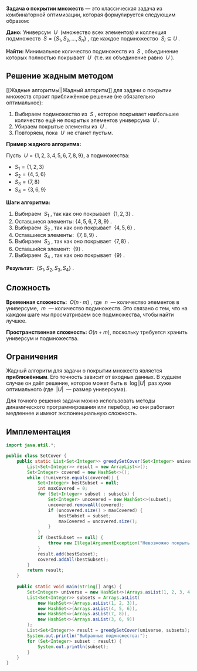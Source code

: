 
**Задача о покрытии множеств** — это классическая задача из комбинаторной оптимизации, которая формулируется следующим образом:

**Дано:** Универсум  $U$  (множество всех элементов) и коллекция подмножеств  $S = \{S_1, S_2, …, S_n\}$ , где каждое подмножество  $S_i \subseteq U$ .

**Найти:** Минимальное количество подмножеств из  $S$ , объединение которых полностью покрывает  $U$  (т.е. их объединение равно  $U$ ).


## Решение жадным методом

[[Жадные алгоритмы||Жадный алгоритм]] для задачи о покрытии множеств строит приближённое решение (не обязательно оптимальное):

1. Выбираем подмножество из  $S$ , которое покрывает наибольшее количество ещё не покрытых элементов универсума  $U$ .
2. Убираем покрытые элементы из  $U$ .
3. Повторяем, пока  $U$  не станет пустым.


**Пример жадного алгоритма:**

Пусть  $U = \{1, 2, 3, 4, 5, 6, 7, 8, 9\}$, а подмножества:
- $S_1 = \{1, 2, 3\}$
- $S_2 = \{4, 5, 6\}$ 
- $S_3 = \{7, 8\}$ 
- $S_4 = \{3, 6, 9\}$ 


**Шаги алгоритма:**

1. Выбираем  $S_1$ , так как оно покрывает  $\{1, 2, 3\}$ .
2. Оставшиеся элементы: $\{4, 5, 6, 7, 8, 9\}$ .
3. Выбираем  $S_2$ , так как оно покрывает  $\{4, 5, 6\}$ .
4. Оставшиеся элементы:  $\{7, 8, 9\}$ .
5. Выбираем  $S_3$ , так как оно покрывает  $\{7, 8\}$ .
6. Оставшийся элемент:  \{9\} .
7. Выбираем  $S_4$ , так как оно покрывает  $\{9\}$ .

**Результат:**  $\{S_1, S_2, S_3, S_4\}$ .


## Сложность

**Временная сложность:**
 $O(n \cdot m)$ , где  $n$  — количество элементов в универсуме,  $m$  — количество подмножеств.
Это связано с тем, что на каждом шаге мы просматриваем все подмножества, чтобы найти лучшее.

**Пространственная сложность:**
$O(n + m)$, поскольку требуется хранить универсум и подмножества.


## Ограничения

Жадный алгоритм для задачи о покрытии множеств является **приближённым**. Его точность зависит от входных данных. В худшем случае он даёт решение, которое может быть в  $\log |U|$  раз хуже оптимального (где  $|U|$  — размер универсума).

Для точного решения задачи можно использовать методы динамического программирования или перебор, но они работают медленнее и имеют экспоненциальную сложность.


## Имплементация

``` java
import java.util.*;

public class SetCover {
    public static List<Set<Integer>> greedySetCover(Set<Integer> universe, List<Set<Integer>> subsets) {
        List<Set<Integer>> result = new ArrayList<>();
        Set<Integer> covered = new HashSet<>();
        while (!universe.equals(covered)) {
            Set<Integer> bestSubset = null;
            int maxCovered = 0;
            for (Set<Integer> subset : subsets) {
                Set<Integer> uncovered = new HashSet<>(subset);
                uncovered.removeAll(covered);
                if (uncovered.size() > maxCovered) {
                    bestSubset = subset;
                    maxCovered = uncovered.size();
                }
            }
            if (bestSubset == null) {
                throw new IllegalArgumentException("Невозможно покрыть универсум данными подмножествами.");
            }
            result.add(bestSubset);
            covered.addAll(bestSubset);
        }
        return result;
    }
	
    public static void main(String[] args) {
        Set<Integer> universe = new HashSet<>(Arrays.asList(1, 2, 3, 4, 5, 6, 7, 8, 9));
        List<Set<Integer>> subsets = Arrays.asList(
            new HashSet<>(Arrays.asList(1, 2, 3)),
            new HashSet<>(Arrays.asList(4, 5, 6)),
            new HashSet<>(Arrays.asList(7, 8)),
            new HashSet<>(Arrays.asList(3, 6, 9))
        );
        List<Set<Integer>> result = greedySetCover(universe, subsets);
        System.out.println("Выбранные подмножества:");
        for (Set<Integer> subset : result) {
            System.out.println(subset);
        }
    }
}
```